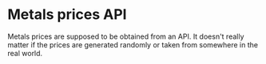 # Metals prices API

Metals prices are supposed to be obtained from an API.
It doesn't really matter if the prices are generated randomly or taken from somewhere in the real world.